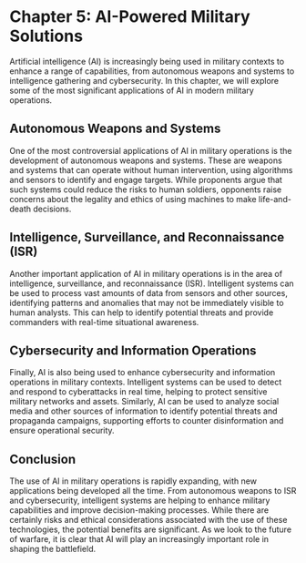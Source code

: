 Chapter 5: AI-Powered Military Solutions
========================================

Artificial intelligence (AI) is increasingly being used in military contexts to enhance a range of capabilities, from autonomous weapons and systems to intelligence gathering and cybersecurity. In this chapter, we will explore some of the most significant applications of AI in modern military operations.

Autonomous Weapons and Systems
------------------------------

One of the most controversial applications of AI in military operations is the development of autonomous weapons and systems. These are weapons and systems that can operate without human intervention, using algorithms and sensors to identify and engage targets. While proponents argue that such systems could reduce the risks to human soldiers, opponents raise concerns about the legality and ethics of using machines to make life-and-death decisions.

Intelligence, Surveillance, and Reconnaissance (ISR)
----------------------------------------------------

Another important application of AI in military operations is in the area of intelligence, surveillance, and reconnaissance (ISR). Intelligent systems can be used to process vast amounts of data from sensors and other sources, identifying patterns and anomalies that may not be immediately visible to human analysts. This can help to identify potential threats and provide commanders with real-time situational awareness.

Cybersecurity and Information Operations
----------------------------------------

Finally, AI is also being used to enhance cybersecurity and information operations in military contexts. Intelligent systems can be used to detect and respond to cyberattacks in real time, helping to protect sensitive military networks and assets. Similarly, AI can be used to analyze social media and other sources of information to identify potential threats and propaganda campaigns, supporting efforts to counter disinformation and ensure operational security.

Conclusion
----------

The use of AI in military operations is rapidly expanding, with new applications being developed all the time. From autonomous weapons to ISR and cybersecurity, intelligent systems are helping to enhance military capabilities and improve decision-making processes. While there are certainly risks and ethical considerations associated with the use of these technologies, the potential benefits are significant. As we look to the future of warfare, it is clear that AI will play an increasingly important role in shaping the battlefield.
